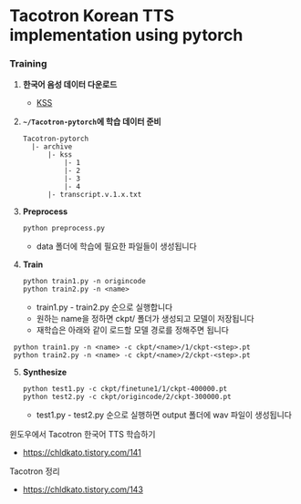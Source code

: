 # Tacotron Korean TTS implementation using pytorch

### Training

1. **한국어 음성 데이터 다운로드**

    * [KSS](https://www.kaggle.com/bryanpark/korean-single-speaker-speech-dataset)

2. **`~/Tacotron-pytorch`에 학습 데이터 준비**

   ```
   Tacotron-pytorch
     |- archive
         |- kss
             |- 1
             |- 2
             |- 3
             |- 4
         |- transcript.v.1.x.txt
   ```

3. **Preprocess**
   ```
   python preprocess.py
   ```
     * data 폴더에 학습에 필요한 파일들이 생성됩니다

4. **Train**
   ```
   python train1.py -n origincode
   python train2.py -n <name>
   ```
     * train1.py - train2.py 순으로 실행합니다
     * 원하는 name을 정하면 ckpt/<name> 폴더가 생성되고 모델이 저장됩니다
     * 재학습은 아래와 같이 로드할 모델 경로를 정해주면 됩니다
  
  ```
   python train1.py -n <name> -c ckpt/<name>/1/ckpt-<step>.pt
   python train2.py -n <name> -c ckpt/<name>/2/ckpt-<step>.pt
   ```
  
5. **Synthesize**
   ```
   python test1.py -c ckpt/finetune1/1/ckpt-400000.pt
   python test2.py -c ckpt/origincode/2/ckpt-300000.pt
   ```
     * test1.py - test2.py 순으로 실행하면 output 폴더에 wav 파일이 생성됩니다



윈도우에서 Tacotron 한국어 TTS 학습하기
  * https://chldkato.tistory.com/141
  
Tacotron 정리
  * https://chldkato.tistory.com/143
